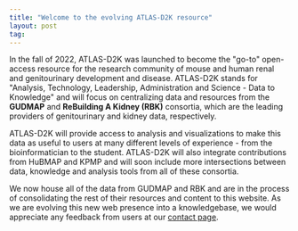 ```yaml
---
title: "Welcome to the evolving ATLAS-D2K resource"
layout: post
tag: 
---
```


In the fall of 2022, ATLAS-D2K was launched to become the "go-to" open-access resource for the research community of mouse and human renal and genitourinary development and disease. ATLAS-D2K stands for "Analysis, Technology, Leadership, Administration and Science - Data to Knowledge" and will focus on centralizing data and resources from the **GUDMAP** and **ReBuilding A Kidney (RBK)** consortia, which are the leading providers of genitourinary and kidney data, respectively.

ATLAS-D2K will provide access to analysis and visualizations to make this data as useful to users at many different levels of experience - from the bioinformatician to the student. ATLAS-D2K will also integrate contributions from HuBMAP and KPMP and will soon include more intersections between data, knowledge and analysis tools from all of these consortia.

We now house all of the data from GUDMAP and RBK and are in the process of consolidating the rest of their resources and content to this website. As we are evolving this new web presence into a knowledgebase, we would appreciate any feedback from users at our [contact page](/contact/).
